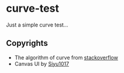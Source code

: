 # curve-test
Just a simple curve test...

## Copyrights
- The algorithm of curve from [stackoverflow](https://stackoverflow.com/a/20309900/26467921)
- Canvas UI by [Siyu1017](https://github.com/Siyu1017)

